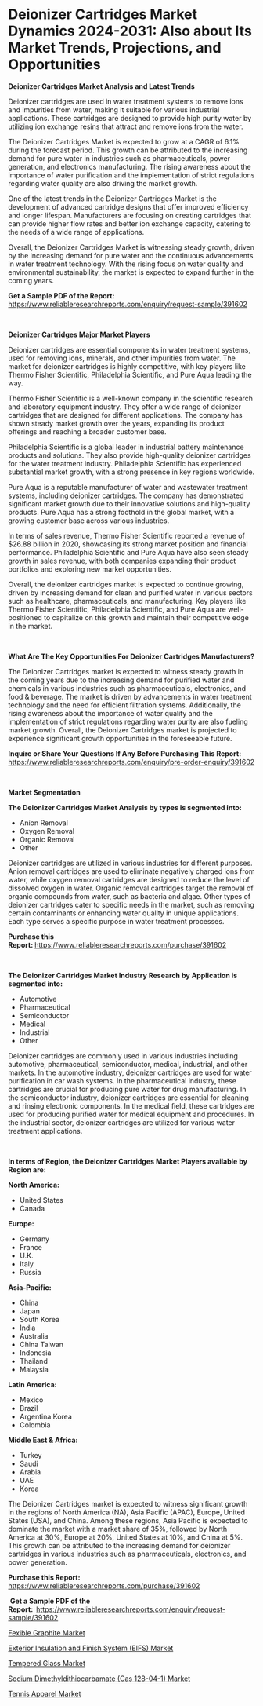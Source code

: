 <p><h1>Deionizer Cartridges Market Dynamics 2024-2031: Also about Its Market Trends, Projections, and Opportunities</h1></p><p><strong>Deionizer Cartridges Market Analysis and Latest Trends</strong></p>
<p><p>Deionizer cartridges are used in water treatment systems to remove ions and impurities from water, making it suitable for various industrial applications. These cartridges are designed to provide high purity water by utilizing ion exchange resins that attract and remove ions from the water.</p><p>The Deionizer Cartridges Market is expected to grow at a CAGR of 6.1% during the forecast period. This growth can be attributed to the increasing demand for pure water in industries such as pharmaceuticals, power generation, and electronics manufacturing. The rising awareness about the importance of water purification and the implementation of strict regulations regarding water quality are also driving the market growth.</p><p>One of the latest trends in the Deionizer Cartridges Market is the development of advanced cartridge designs that offer improved efficiency and longer lifespan. Manufacturers are focusing on creating cartridges that can provide higher flow rates and better ion exchange capacity, catering to the needs of a wide range of applications.</p><p>Overall, the Deionizer Cartridges Market is witnessing steady growth, driven by the increasing demand for pure water and the continuous advancements in water treatment technology. With the rising focus on water quality and environmental sustainability, the market is expected to expand further in the coming years.</p></p>
<p><strong>Get a Sample PDF of the Report:&nbsp;</strong> <a href="https://www.reliableresearchreports.com/enquiry/request-sample/391602">https://www.reliableresearchreports.com/enquiry/request-sample/391602</a></p>
<p>&nbsp;</p>
<p><strong>Deionizer Cartridges Major Market Players</strong></p>
<p><p>Deionizer cartridges are essential components in water treatment systems, used for removing ions, minerals, and other impurities from water. The market for deionizer cartridges is highly competitive, with key players like Thermo Fisher Scientific, Philadelphia Scientific, and Pure Aqua leading the way.</p><p>Thermo Fisher Scientific is a well-known company in the scientific research and laboratory equipment industry. They offer a wide range of deionizer cartridges that are designed for different applications. The company has shown steady market growth over the years, expanding its product offerings and reaching a broader customer base.</p><p>Philadelphia Scientific is a global leader in industrial battery maintenance products and solutions. They also provide high-quality deionizer cartridges for the water treatment industry. Philadelphia Scientific has experienced substantial market growth, with a strong presence in key regions worldwide.</p><p>Pure Aqua is a reputable manufacturer of water and wastewater treatment systems, including deionizer cartridges. The company has demonstrated significant market growth due to their innovative solutions and high-quality products. Pure Aqua has a strong foothold in the global market, with a growing customer base across various industries.</p><p>In terms of sales revenue, Thermo Fisher Scientific reported a revenue of $26.88 billion in 2020, showcasing its strong market position and financial performance. Philadelphia Scientific and Pure Aqua have also seen steady growth in sales revenue, with both companies expanding their product portfolios and exploring new market opportunities.</p><p>Overall, the deionizer cartridges market is expected to continue growing, driven by increasing demand for clean and purified water in various sectors such as healthcare, pharmaceuticals, and manufacturing. Key players like Thermo Fisher Scientific, Philadelphia Scientific, and Pure Aqua are well-positioned to capitalize on this growth and maintain their competitive edge in the market.</p></p>
<p>&nbsp;</p>
<p><strong>What Are The Key Opportunities For Deionizer Cartridges Manufacturers?</strong></p>
<p><p>The Deionizer Cartridges market is expected to witness steady growth in the coming years due to the increasing demand for purified water and chemicals in various industries such as pharmaceuticals, electronics, and food & beverage. The market is driven by advancements in water treatment technology and the need for efficient filtration systems. Additionally, the rising awareness about the importance of water quality and the implementation of strict regulations regarding water purity are also fueling market growth. Overall, the Deionizer Cartridges market is projected to experience significant growth opportunities in the foreseeable future.</p></p>
<p><strong>Inquire or Share Your Questions If Any Before Purchasing This Report:</strong> <a href="https://www.reliableresearchreports.com/enquiry/pre-order-enquiry/391602">https://www.reliableresearchreports.com/enquiry/pre-order-enquiry/391602</a></p>
<p>&nbsp;</p>
<p><strong>Market Segmentation</strong></p>
<p><strong>The Deionizer Cartridges Market Analysis by types is segmented into:</strong></p>
<p><ul><li>Anion Removal</li><li>Oxygen Removal</li><li>Organic Removal</li><li>Other</li></ul></p>
<p><p>Deionizer cartridges are utilized in various industries for different purposes. Anion removal cartridges are used to eliminate negatively charged ions from water, while oxygen removal cartridges are designed to reduce the level of dissolved oxygen in water. Organic removal cartridges target the removal of organic compounds from water, such as bacteria and algae. Other types of deionizer cartridges cater to specific needs in the market, such as removing certain contaminants or enhancing water quality in unique applications. Each type serves a specific purpose in water treatment processes.</p></p>
<p><strong>Purchase this Report:&nbsp;</strong><a href="https://www.reliableresearchreports.com/purchase/391602">https://www.reliableresearchreports.com/purchase/391602</a></p>
<p>&nbsp;</p>
<p><strong>The Deionizer Cartridges Market Industry Research by Application is segmented into:</strong></p>
<p><ul><li>Automotive</li><li>Pharmaceutical</li><li>Semiconductor</li><li>Medical</li><li>Industrial</li><li>Other</li></ul></p>
<p><p>Deionizer cartridges are commonly used in various industries including automotive, pharmaceutical, semiconductor, medical, industrial, and other markets. In the automotive industry, deionizer cartridges are used for water purification in car wash systems. In the pharmaceutical industry, these cartridges are crucial for producing pure water for drug manufacturing. In the semiconductor industry, deionizer cartridges are essential for cleaning and rinsing electronic components. In the medical field, these cartridges are used for producing purified water for medical equipment and procedures. In the industrial sector, deionizer cartridges are utilized for various water treatment applications.</p></p>
<p>&nbsp;</p>
<p><strong>In terms of Region, the Deionizer Cartridges Market Players available by Region are:</strong></p>
<p>
    <p> <strong> North America: </strong>
        <ul>
            <li>United States</li>
            <li>Canada</li>
        </ul>
        </p> 
    <p> <strong> Europe: </strong>
        <ul>
            <li>Germany</li>
            <li>France</li>
            <li>U.K.</li>
            <li>Italy</li>
            <li>Russia</li>
        </ul>
        </p> 
    <p> <strong> Asia-Pacific: </strong>
        <ul>
            <li>China</li>
            <li>Japan</li>
            <li>South Korea</li>
            <li>India</li>
            <li>Australia</li>
            <li>China Taiwan</li>
            <li>Indonesia</li>
            <li>Thailand</li>
            <li>Malaysia</li>
        </ul>
        </p> 
    <p> <strong> Latin America: </strong>
        <ul>
            <li>Mexico</li>
            <li>Brazil</li>
            <li>Argentina Korea</li>
            <li>Colombia</li>
        </ul>
        </p> 
    <p> <strong> Middle East & Africa: </strong>
        <ul>
            <li>Turkey</li>
            <li>Saudi</li>
            <li>Arabia</li>
            <li>UAE</li>
            <li>Korea</li>
        </ul>
    </p>
    </p>
<p><p>The Deionizer Cartridges market is expected to witness significant growth in the regions of North America (NA), Asia Pacific (APAC), Europe, United States (USA), and China. Among these regions, Asia Pacific is expected to dominate the market with a market share of 35%, followed by North America at 30%, Europe at 20%, United States at 10%, and China at 5%. This growth can be attributed to the increasing demand for deionizer cartridges in various industries such as pharmaceuticals, electronics, and power generation.</p></p>
<p><strong>Purchase this Report: </strong><a href="https://www.reliableresearchreports.com/purchase/391602">https://www.reliableresearchreports.com/purchase/391602</a></p>
<p>&nbsp;<strong>Get a Sample PDF of the Report:&nbsp;&nbsp;</strong><a href="https://www.reliableresearchreports.com/enquiry/request-sample/391602">https://www.reliableresearchreports.com/enquiry/request-sample/391602</a></p>
<p><strong></strong></p>
<p><p><a href="https://github.com/edytherolanlouisejk1miz0wig/Market-Research-Report-List-1/blob/main/fexible-graphite-market.md">Fexible Graphite Market</a></p><p><a href="https://gentle-editor-9db.notion.site/Exterior-Insulation-and-Finish-System-EIFS-Market-Size-Share-Trends-Analysis-Report-By-Applicat-96126cc14aa34c779b9d30a0c9db604b">Exterior Insulation and Finish System (EIFS) Market</a></p><p><a href="https://view.publitas.com/reportprime-1/tempered-glass-market-provides-detailed-segmentation-of-this-market-based-on-type-application-and-region-and-forecast-for-the-period-from-2024-2031/">Tempered Glass Market</a></p><p><a href="https://spotless-saver-8fd.notion.site/Sodium-Dimethyldithiocarbamate-Cas-128-04-1-Market-Furnish-Information-about-Market-Size-Market-S-4c6d3efaddd14c45bf8f5928b07c934f">Sodium Dimethyldithiocarbamate (Cas 128-04-1) Market</a></p><p><a href="https://view.publitas.com/reportprime-1/tennis-apparel-market-provides-a-comprehensive-analysis-including-a-macro-overview-of-the-market-as-well-as-micro-details-such-as-market-size-and-competitive-landscape/">Tennis Apparel Market</a></p></p>